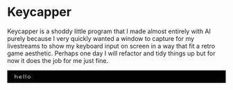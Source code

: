 # Keycapper
Keycapper is a shoddy little program that I made almost entirely with AI purely because I very quickly wanted a window to capture for my livestreams to show my keyboard input on screen in a way that fit a retro game aesthetic. Perhaps one day I will refactor and tidy things up but for now it does the job for me just fine.

![](keycapper.gif)
